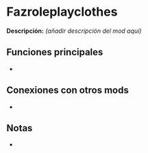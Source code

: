 # Fazroleplayclothes

**Descripción:** *(añadir descripción del mod aquí)*

## Funciones principales
- 

## Conexiones con otros mods
- 

## Notas
- 

